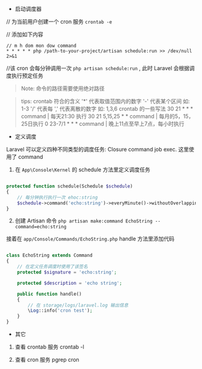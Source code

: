 * 启动调度器

// 为当前用户创建一个 cron 服务
`crontab -e` 

// 添加如下内容
```
// m h dom mon dow command
* * * * * php /path-to-your-project/artisan schedule:run >> /dev/null 2>&1
```
//该 cron 会每分钟调用一次 `php artisan schedule:run` , 此时 Laravel 会根据调度执行预定任务

> Note: 命令的路径需要使用绝对路径

> tips: 
crontab 符合的含义
'\*' 代表取值范围内的数字
'-' 代表某个区间 如: 1-3
'/' 代表每
',' 代表离散的数字 如: 1,3,6
crontab 的一些写法
30 21 * * * command    | 每天21:30 执行
30 21 5,15,25 * * command | 每月的5，15，25日执行
0 23-7/1 * * * command | 晚上11点至早上7点，每小时执行

* 定义调度

Laravel 可以定义四种不同类型的调度任务: Closure command job exec. 
这里使用了 command
1. 在 `App\Console\Kernel` 的 schedule 方法里定义调度任务

```php

protected function schedule(Schedule $schedule)
{
	// 每分钟执行执行一次 ehoc:string
	$schedule->command('echo:string')->everyMinute()->withoutOverlapping();
}

```

2. 创建 Artisan 命令
` php artisan make:command EchoString --command=echo:string `

接着在 `app/Console/Commands/EchoString.php` handle 方法里添加代码
```php

class EchoString extends Command
{
	// 在定义任务调度时使用了该签名
	protected $signature = 'echo:string';

	protected $description = 'echo string';

	public function handle()
	{
		// 在 storage/logs/laravel.log 输出信息
		\Log::info('cron test');
	}
}
```
* 其它

1.  查看 crontab 服务
crontab -l

2. 查看 cron 服务
pgrep cron
